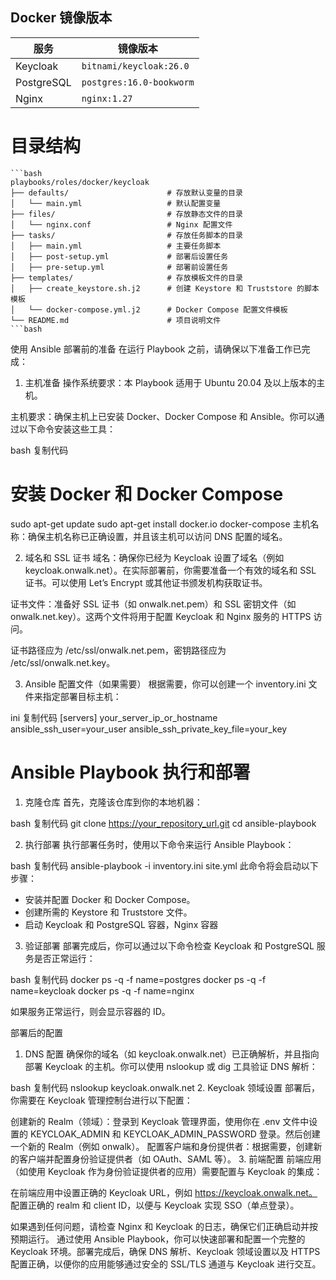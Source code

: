 ## Docker 镜像版本

| 服务        | 镜像版本                        |
|-------------|---------------------------------|
| Keycloak    | `bitnami/keycloak:26.0`         |
| PostgreSQL  | `postgres:16.0-bookworm`        |
| Nginx       | `nginx:1.27`                    |

# 目录结构
```ii
```bash
playbooks/roles/docker/keycloak
├── defaults/                      # 存放默认变量的目录
│   └── main.yml                   # 默认配置变量
├── files/                         # 存放静态文件的目录
│   └── nginx.conf                 # Nginx 配置文件
├── tasks/                         # 存放任务脚本的目录
│   ├── main.yml                   # 主要任务脚本
│   ├── post-setup.yml             # 部署后设置任务
│   ├── pre-setup.yml              # 部署前设置任务
├── templates/                     # 存放模板文件的目录
│   ├── create_keystore.sh.j2      # 创建 Keystore 和 Truststore 的脚本模板
│   └── docker-compose.yml.j2      # Docker Compose 配置文件模板
└── README.md                      # 项目说明文件
```bash
````````
使用 Ansible 部署前的准备
在运行 Playbook 之前，请确保以下准备工作已完成：

1. 主机准备
操作系统要求：本 Playbook 适用于 Ubuntu 20.04 及以上版本的主机。

主机要求：确保主机上已安装 Docker、Docker Compose 和 Ansible。你可以通过以下命令安装这些工具：

bash
复制代码
# 安装 Docker 和 Docker Compose
sudo apt-get update
sudo apt-get install docker.io docker-compose
主机名称：确保主机名称已正确设置，并且该主机可以访问 DNS 配置的域名。

2. 域名和 SSL 证书
域名：确保你已经为 Keycloak 设置了域名（例如 keycloak.onwalk.net）。在实际部署前，你需要准备一个有效的域名和 SSL 证书。可以使用 Let’s Encrypt 或其他证书颁发机构获取证书。

证书文件：准备好 SSL 证书（如 onwalk.net.pem）和 SSL 密钥文件（如 onwalk.net.key）。这两个文件将用于配置 Keycloak 和 Nginx 服务的 HTTPS 访问。

证书路径应为 /etc/ssl/onwalk.net.pem，密钥路径应为 /etc/ssl/onwalk.net.key。

3. Ansible 配置文件（如果需要）
根据需要，你可以创建一个 inventory.ini 文件来指定部署目标主机：

ini
复制代码
[servers]
your_server_ip_or_hostname ansible_ssh_user=your_user ansible_ssh_private_key_file=your_key

# Ansible Playbook 执行和部署

1. 克隆仓库
首先，克隆该仓库到你的本地机器：

bash
复制代码
git clone https://your_repository_url.git
cd ansible-playbook

2. 执行部署
执行部署任务时，使用以下命令来运行 Ansible Playbook：

bash
复制代码
ansible-playbook -i inventory.ini site.yml
此命令将会启动以下步骤：

- 安装并配置 Docker 和 Docker Compose。
- 创建所需的 Keystore 和 Truststore 文件。
- 启动 Keycloak 和 PostgreSQL 容器，Nginx 容器

3. 验证部署
部署完成后，你可以通过以下命令检查 Keycloak 和 PostgreSQL 服务是否正常运行：

bash
复制代码
docker ps -q -f name=postgres
docker ps -q -f name=keycloak
docker ps -q -f name=nginx

如果服务正常运行，则会显示容器的 ID。

部署后的配置
1. DNS 配置
确保你的域名（如 keycloak.onwalk.net）已正确解析，并且指向部署 Keycloak 的主机。你可以使用 nslookup 或 dig 工具验证 DNS 解析：

bash
复制代码
nslookup keycloak.onwalk.net
2. Keycloak 领域设置
部署后，你需要在 Keycloak 管理控制台进行以下配置：

创建新的 Realm（领域）：登录到 Keycloak 管理界面，使用你在 .env 文件中设置的 KEYCLOAK_ADMIN 和 KEYCLOAK_ADMIN_PASSWORD 登录。然后创建一个新的 Realm（例如 onwalk）。
配置客户端和身份提供者：根据需要，创建新的客户端并配置身份验证提供者（如 OAuth、SAML 等）。
3. 前端配置
前端应用（如使用 Keycloak 作为身份验证提供者的应用）需要配置与 Keycloak 的集成：

在前端应用中设置正确的 Keycloak URL，例如 https://keycloak.onwalk.net。
配置正确的 realm 和 client ID，以便与 Keycloak 实现 SSO（单点登录）。

如果遇到任何问题，请检查 Nginx 和 Keycloak 的日志，确保它们正确启动并按预期运行。
通过使用 Ansible Playbook，你可以快速部署和配置一个完整的 Keycloak 环境。部署完成后，确保 DNS 解析、Keycloak 领域设置以及 HTTPS 配置正确，以便你的应用能够通过安全的 SSL/TLS 通道与 Keycloak 进行交互。

